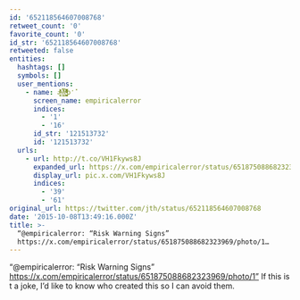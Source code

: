 ```yaml
---
id: '652118564607008768'
retweet_count: '0'
favorite_count: '0'
id_str: '652118564607008768'
retweeted: false
entities:
  hashtags: []
  symbols: []
  user_mentions:
    - name: ǝ̠̥̖̰̓ͥ̽ͮ̍͌ͩʌ̣͕͇̊̍̿̄̉ͦͥ̈́ͅɐ͚̬̫͚͔͖̅͊̾ͫͨ̐̍̎ͪͣ̎̄̓ͣ̚p̒̽
      screen_name: empiricalerror
      indices:
        - '1'
        - '16'
      id_str: '121513732'
      id: '121513732'
  urls:
    - url: http://t.co/VH1Fkyws8J
      expanded_url: https://x.com/empiricalerror/status/651875088682323969/photo/1
      display_url: pic.x.com/VH1Fkyws8J
      indices:
        - '39'
        - '61'
original_url: https://twitter.com/jth/status/652118564607008768
date: '2015-10-08T13:49:16.000Z'
title: >-
  “@empiricalerror: “Risk Warning Signs”
  https://x.com/empiricalerror/status/651875088682323969/photo/1…
---
```


“@empiricalerror: “Risk Warning Signs” https://x.com/empiricalerror/status/651875088682323969/photo/1” If this is t a joke, I’d like to know who created this so I can avoid them.